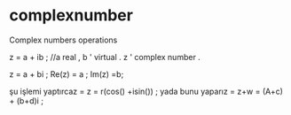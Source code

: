 # complexnumber


Complex numbers operations


z = a + ib ; //a real , b '  virtual  . z '  complex number .

z = a + bi ;
Re(z) = a ;
Im(z) =b;




şu işlemi yaptırcaz = z = r(cos() +isin()) ;
yada bunu yaparız = z+w = (A+c) + (b+d)i ;
